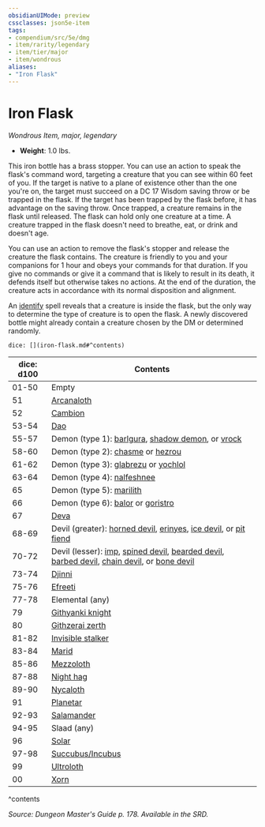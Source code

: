 ```yaml
---
obsidianUIMode: preview
cssclasses: json5e-item
tags:
- compendium/src/5e/dmg
- item/rarity/legendary
- item/tier/major
- item/wondrous
aliases: 
- "Iron Flask"
---
```

# Iron Flask
*Wondrous Item, major, legendary*  

- **Weight**: 1.0 lbs.

This iron bottle has a brass stopper. You can use an action to speak the flask's command word, targeting a creature that you can see within 60 feet of you. If the target is native to a plane of existence other than the one you're on, the target must succeed on a DC 17 Wisdom saving throw or be trapped in the flask. If the target has been trapped by the flask before, it has advantage on the saving throw. Once trapped, a creature remains in the flask until released. The flask can hold only one creature at a time. A creature trapped in the flask doesn't need to breathe, eat, or drink and doesn't age.

You can use an action to remove the flask's stopper and release the creature the flask contains. The creature is friendly to you and your companions for 1 hour and obeys your commands for that duration. If you give no commands or give it a command that is likely to result in its death, it defends itself but otherwise takes no actions. At the end of the duration, the creature acts in accordance with its normal disposition and alignment.

An [identify](5E2014官方资源/spells/identify.md) spell reveals that a creature is inside the flask, but the only way to determine the type of creature is to open the flask. A newly discovered bottle might already contain a creature chosen by the DM or determined randomly.

`dice: [](iron-flask.md#^contents)`

| dice: d100 | Contents |
|------------|----------|
| 01-50 | Empty |
| 51 | [Arcanaloth](5E2014官方资源/bestiary/fiend/arcanaloth.md) |
| 52 | [Cambion](5E2014官方资源/bestiary/fiend/cambion.md) |
| 53-54 | [Dao](5E2014官方资源/bestiary/elemental/dao.md) |
| 55-57 | Demon (type 1): [barlgura](5E2014官方资源/bestiary/fiend/barlgura.md), [shadow demon](5E2014官方资源/bestiary/fiend/shadow-demon.md), or [vrock](5E2014官方资源/bestiary/fiend/vrock.md) |
| 58-60 | Demon (type 2): [chasme](5E2014官方资源/bestiary/fiend/chasme.md) or [hezrou](5E2014官方资源/bestiary/fiend/hezrou.md) |
| 61-62 | Demon (type 3): [glabrezu](5E2014官方资源/bestiary/fiend/glabrezu.md) or [yochlol](5E2014官方资源/bestiary/fiend/yochlol.md) |
| 63-64 | Demon (type 4): [nalfeshnee](5E2014官方资源/bestiary/fiend/nalfeshnee.md) |
| 65 | Demon (type 5): [marilith](5E2014官方资源/bestiary/fiend/marilith.md) |
| 66 | Demon (type 6): [balor](5E2014官方资源/bestiary/fiend/balor.md) or [goristro](5E2014官方资源/bestiary/fiend/goristro.md) |
| 67 | [Deva](5E2014官方资源/bestiary/celestial/deva.md) |
| 68-69 | Devil (greater): [horned devil](5E2014官方资源/bestiary/fiend/horned-devil.md), [erinyes](5E2014官方资源/bestiary/fiend/erinyes.md), [ice devil](5E2014官方资源/bestiary/fiend/ice-devil.md), or [pit fiend](5E2014官方资源/bestiary/fiend/pit-fiend.md) |
| 70-72 | Devil (lesser): [imp](5E2014官方资源/bestiary/fiend/imp.md), [spined devil](5E2014官方资源/bestiary/fiend/spined-devil.md), [bearded devil](5E2014官方资源/bestiary/fiend/bearded-devil.md), [barbed devil](5E2014官方资源/bestiary/fiend/barbed-devil.md), [chain devil](5E2014官方资源/bestiary/fiend/chain-devil.md), or [bone devil](5E2014官方资源/bestiary/fiend/bone-devil.md) |
| 73-74 | [Djinni](5E2014官方资源/bestiary/elemental/djinni.md) |
| 75-76 | [Efreeti](5E2014官方资源/bestiary/elemental/efreeti.md) |
| 77-78 | Elemental (any) |
| 79 | [Githyanki knight](5E2014官方资源/bestiary/humanoid/githyanki-knight.md) |
| 80 | [Githzerai zerth](5E2014官方资源/bestiary/humanoid/githzerai-zerth.md) |
| 81-82 | [Invisible stalker](5E2014官方资源/bestiary/elemental/invisible-stalker.md) |
| 83-84 | [Marid](5E2014官方资源/bestiary/elemental/marid.md) |
| 85-86 | [Mezzoloth](5E2014官方资源/bestiary/fiend/mezzoloth.md) |
| 87-88 | [Night hag](5E2014官方资源/bestiary/fiend/night-hag.md) |
| 89-90 | [Nycaloth](5E2014官方资源/bestiary/fiend/nycaloth.md) |
| 91 | [Planetar](5E2014官方资源/bestiary/celestial/planetar.md) |
| 92-93 | [Salamander](5E2014官方资源/bestiary/elemental/salamander.md) |
| 94-95 | Slaad (any) |
| 96 | [Solar](5E2014官方资源/bestiary/celestial/solar.md) |
| 97-98 | [Succubus/Incubus](5E2014官方资源/bestiary/fiend/succubus.md) |
| 99 | [Ultroloth](5E2014官方资源/bestiary/fiend/ultroloth.md) |
| 00 | [Xorn](5E2014官方资源/bestiary/elemental/xorn.md) |
^contents

*Source: Dungeon Master's Guide p. 178. Available in the SRD.*